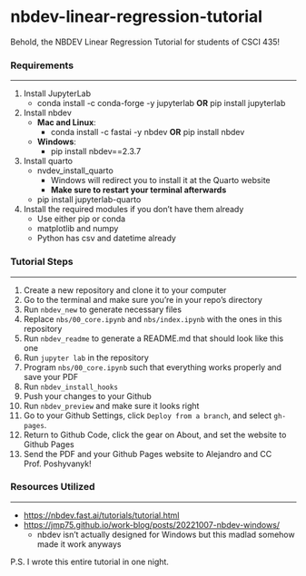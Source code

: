 # nbdev-linear-regression-tutorial

<!-- WARNING: THIS FILE WAS AUTOGENERATED! DO NOT EDIT! -->

Behold, the NBDEV Linear Regression Tutorial for students of CSCI 435!

### Requirements

------------------------------------------------------------------------

1.  Install JupyterLab
    - conda install -c conda-forge -y jupyterlab **OR** pip install
      jupyterlab
2.  Install nbdev
    - **Mac and Linux**:
      - conda install -c fastai -y nbdev **OR** pip install nbdev
    - **Windows**:
      - pip install nbdev==2.3.7
3.  Install quarto
    - nvdev_install_quarto
      - Windows will redirect you to install it at the Quarto website
      - **Make sure to restart your terminal afterwards**
    - pip install jupyterlab-quarto
4.  Install the required modules if you don’t have them already
    - Use either pip or conda
    - matplotlib and numpy
    - Python has csv and datetime already

### Tutorial Steps

------------------------------------------------------------------------

1.  Create a new repository and clone it to your computer
2.  Go to the terminal and make sure you’re in your repo’s directory
3.  Run `nbdev_new` to generate necessary files
4.  Replace `nbs/00_core.ipynb` and `nbs/index.ipynb` with the ones in
    this repository
5.  Run `nbdev_readme` to generate a README.md that should look like
    this one
6.  Run `jupyter lab` in the repository
7.  Program `nbs/00_core.ipynb` such that everything works properly and
    save your PDF
8.  Run `nbdev_install_hooks`
9.  Push your changes to your Github
10. Run `nbdev_preview` and make sure it looks right
11. Go to your Github Settings, click `Deploy from a branch`, and select
    `gh-pages`.
12. Return to Github Code, click the gear on About, and set the website
    to Github Pages
13. Send the PDF and your Github Pages website to Alejandro and CC
    Prof. Poshyvanyk!

### Resources Utilized

------------------------------------------------------------------------

- https://nbdev.fast.ai/tutorials/tutorial.html
- https://jmp75.github.io/work-blog/posts/20221007-nbdev-windows/
  - nbdev isn’t actually designed for Windows but this madlad somehow
    made it work anyways

P.S. I wrote this entire tutorial in one night.
